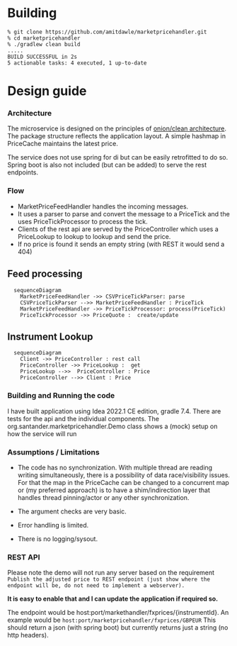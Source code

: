 # Building

```
% git clone https://github.com/amitdawle/marketpricehandler.git
% cd marketpricehandler 
% ./gradlew clean build
.....
BUILD SUCCESSFUL in 2s
5 actionable tasks: 4 executed, 1 up-to-date
```

# Design guide

### Architecture
The microservice is designed on the principles of [onion/clean architecture](https://jeffreypalermo.com/2008/07/the-onion-architecture-part-1/).
The package structure reflects the application layout. A simple hashmap in PriceCache maintains the latest price.

The service does not use spring for di but can be easily retrofitted to do so.
Spring boot is also not included (but can be added) to serve the rest endpoints.

### Flow
* MarketPriceFeedHandler handles the incoming messages.
* It uses a parser to parse and convert the message to a PriceTick and the uses PriceTickProcessor to process the tick.
* Clients of the rest api are served by the PriceController which uses a PriceLookup to lookup to lookup and send the price.
* If no price is found it sends an empty string (with REST it would send a 404)

## Feed processing

```mermaid
  sequenceDiagram
    MarketPriceFeedHandler ->> CSVPriceTickParser: parse
    CSVPriceTickParser -->> MarketPriceFeedHandler : PriceTick
    MarketPriceFeedHandler ->> PriceTickProcessor: process(PriceTick)
    PriceTickProcessor ->> PriceQuote :  create/update
```

## Instrument Lookup

```mermaid
  sequenceDiagram
    Client ->> PriceController : rest call
    PriceController ->> PriceLookup :  get
    PriceLookup -->>  PriceController : Price
    PriceController -->> Client : Price
```

### Building and Running the code
I have built application using Idea 2022.1 CE edition, gradle 7.4.
There are tests for the api and the individual components. The org.santander.marketpricehandler.Demo
class shows a (mock) setup on how the service will run 

### Assumptions / Limitations
* The code has no synchronization. With multiple thread are reading writing simultaneously, there is a possibility of data race/visibility issues. For that the map in the PriceCache can be changed to
a concurrent map or (my preferred approach) is to have a shim/indirection layer that handles thread pinning/actor
or any other synchronization.

* The argument checks are very basic.
  
* Error handling is limited.

* There is no logging/sysout.


### REST API
Please note the demo will not run any server based on the requirement
`
Publish the adjusted price to REST endpoint (just show where the endpoint will be, do not need to implement a webserver).
`

**It is easy to enable that and I can update the application if required so.**


The endpoint would be host:port/markethandler/fxprices/{instrumentId}. An example would be 
`
 host:port/marketpricehandler/fxprices/GBPEUR
`
This should return a json (with spring boot) but currently returns just a string (no http headers).



